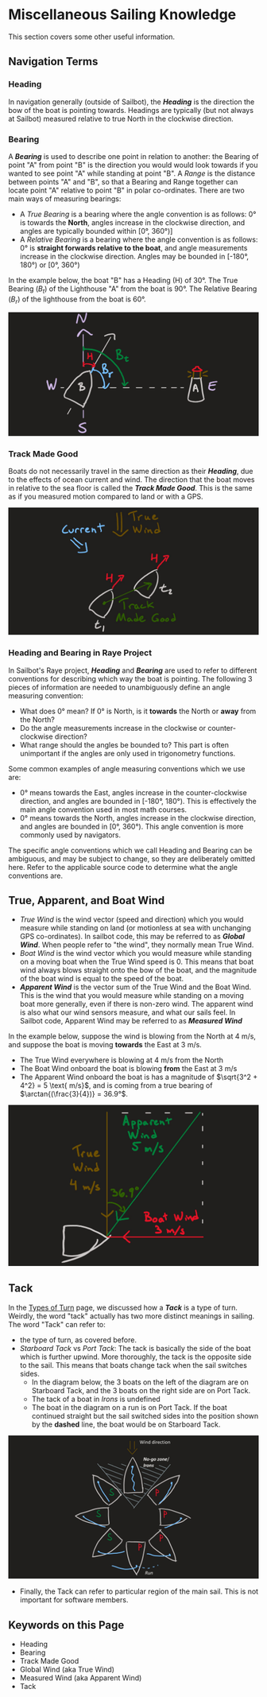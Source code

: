 # Miscellaneous Sailing Knowledge

This section covers some other useful information.

## Navigation Terms

### Heading

In navigation generally (outside of Sailbot), the ***Heading*** is the direction the bow of the boat is pointing
towards. Headings are typically (but not always at Sailbot) measured relative to true North in the clockwise direction.

### Bearing

A ***Bearing*** is used to describe one point in relation to another: the Bearing of point "A" from point "B"
is the direction you would would look towards if you wanted to see point "A" while standing at point "B". A *Range*
is the distance between points "A" and "B", so that a Bearing and Range together can locate point "A" relative to point
"B" in polar co-ordinates. There are two main ways of measuring bearings:

- A *True Bearing* is a bearing where the angle convention is as follows: 0° is towards the **North**,
angles increase in the clockwise direction, and angles are typically bounded within [0°, 360°)]
- A *Relative Bearing* is a bearing where the angle convention is as follows: 0° is **straight forwards relative to the
boat**, and angle measurements increase in the clockwise direction. Angles may be bounded in [-180°, 180°) or [0°, 360°)

In the example below, the boat "B" has a Heading (H) of 30°. The True Bearing ($B_t$) of the Lighthouse "A"
from the boat is 90°. The Relative Bearing ($B_r$) of the lighthouse from the boat is 60°.

![image](../../assets/images/sailing/bearing_vs_heading.jpg)

### Track Made Good

Boats do not necessarily travel in the same direction as their ***Heading***, due to the effects of ocean current and
wind. The direction that the boat moves in relative to the sea floor is called the ***Track Made Good***. This is the
same as if you measured motion compared to land or with a GPS.

![image](../../assets/images/sailing/track_made_good.jpg)

### Heading and Bearing in Raye Project

In Sailbot's Raye project, ***Heading*** and ***Bearing*** are used to refer to different conventions for describing
which way the boat is pointing.
The following 3 pieces of information are needed to unambiguously define an angle measuring convention:

- What does 0° mean? If 0° is North, is it **towards** the North or **away** from the North?
- Do the angle measurements increase in the clockwise or counter-clockwise direction?
- What range should the angles be bounded to? This part is often unimportant if the angles are only used in
trigonometry functions.

Some common examples of angle measuring conventions which we use are:

- 0° means towards the East, angles increase in the counter-clockwise direction, and angles are bounded in
[-180°, 180°). This is effectively the main angle convention used in most math courses.
- 0° means towards the North, angles increase in the clockwise direction, and angles are bounded in [0°, 360°). This
angle convention is more commonly used by navigators.

The specific angle conventions which we call Heading and Bearing can be ambiguous, and may be subject to change,
so they are deliberately omitted here. Refer to the applicable source code to determine what the angle conventions are.

## True, Apparent, and Boat Wind

- *True Wind* is the wind vector (speed and direction) which you would measure while standing on land (or motionless at
sea with unchanging GPS co-ordinates). In sailbot code, this may be referred to as ***Global Wind***. When people
refer to "the wind", they normally mean True Wind.
- *Boat Wind* is the wind vector which you would measure while standing on a moving boat when the True Wind speed is 0.
This means that boat wind always blows straight onto the bow of the boat, and the magnitude of the boat wind is equal to
the speed of the boat.
- ***Apparent Wind*** is the vector sum of the True Wind and the Boat Wind. This is the wind that you would measure while
standing on a moving boat more generally, even if there is non-zero wind. The apparent wind is also what our wind
sensors measure, and what our sails feel. In Sailbot code, Apparent Wind may be referred to as ***Measured Wind***

In the example below, suppose the wind is blowing from the North at 4 m/s, and suppose the boat is moving **towards**
the East at 3 m/s.

- The True Wind everywhere is blowing at 4 m/s from the North
- The Boat Wind onboard the boat is blowing **from** the East at 3 m/s
- The Apparent Wind onboard the boat is has a magnitude of $\sqrt{3^2 + 4^2} = 5 \text{ m/s}$,
and is coming from a true bearing of $\arctan{(\frac{3}{4})} = 36.9°$.

![image](../../assets/images/sailing/wind_types.jpg)

## Tack

In the [Types of Turn](./turning.md)
page, we discussed how a ***Tack*** is a type of turn. Weirdly, the word "tack" actually has two
more distinct meanings in sailing. The word "Tack" can refer to:

- the type of turn, as covered before.
- *Starboard Tack* vs *Port Tack*: The tack is basically the side of the boat which is further upwind. More thoroughly,
the tack is the opposite side to the sail. This means that boats change tack when the sail switches sides.
    - In the diagram below,
    the 3 boats on the left of the diagram are on Starboard Tack, and the 3 boats on the right side are on Port Tack.
    - The tack of a boat in *Irons* is undefined
    - The boat in the diagram on a run is on Port Tack. If the boat continued straight but the sail switched sides into
    the position shown by the **dashed** line, the boat would be on Starboard Tack.

![image](../../assets/images/sailing/tack_other_meaning.jpg)

- Finally, the Tack can refer to particular region of the main sail. This is not important for software members.

## Keywords on this Page

- Heading
- Bearing
- Track Made Good
- Global Wind (aka True Wind)
- Measured Wind (aka Apparent Wind)
- Tack
